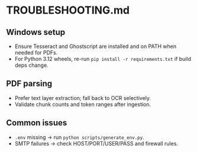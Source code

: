 # TROUBLESHOOTING.md

## Windows setup
- Ensure Tesseract and Ghostscript are installed and on PATH when needed for PDFs.
- For Python 3.12 wheels, re-run `pip install -r requirements.txt` if build deps change.

## PDF parsing
- Prefer text layer extraction; fall back to OCR selectively.
- Validate chunk counts and token ranges after ingestion.

## Common issues
- `.env` missing → run `python scripts/generate_env.py`.
- SMTP failures → check HOST/PORT/USER/PASS and firewall rules.
